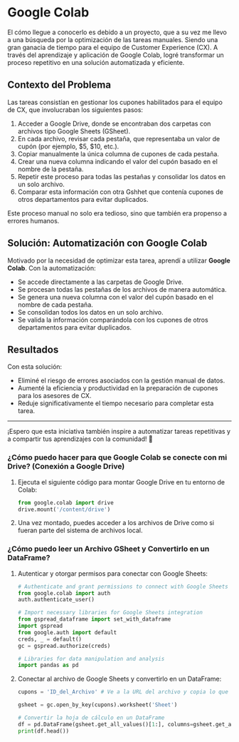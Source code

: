 # Google Colab

El cómo llegue a conocerlo es debido a un proyecto, que a su vez me llevo a una búsqueda por la optimización de las tareas manuales. Siendo una gran ganacia de tiempo para el equipo de Customer Experience (CX). A través del aprendizaje y aplicación de Google Colab, logré transformar un proceso repetitivo en una solución automatizada y eficiente.

## Contexto del Problema
Las tareas consistían en gestionar los cupones habilitados para el equipo de CX, que involucraban los siguientes pasos:

1. Acceder a Google Drive, donde se encontraban dos carpetas con archivos tipo Google Sheets (GSheet).
2. En cada archivo, revisar cada pestaña, que representaba un valor de cupón (por ejemplo, $5, $10, etc.).
3. Copiar manualmente la única columna de cupones de cada pestaña.
4. Crear una nueva columna indicando el valor del cupón basado en el nombre de la pestaña.
5. Repetir este proceso para todas las pestañas y consolidar los datos en un solo archivo.
6. Comparar esta información con otra Gshhet que contenía cupones de otros departamentos para evitar duplicados.

Este proceso manual no solo era tedioso, sino que también era propenso a errores humanos.

## Solución: Automatización con Google Colab

Motivado por la necesidad de optimizar esta tarea, aprendí a utilizar **Google Colab**. Con la automatización:

- Se accede directamente a las carpetas de Google Drive.
- Se procesan todas las pestañas de los archivos de manera automática.
- Se genera una nueva columna con el valor del cupón basado en el nombre de cada pestaña.
- Se consolidan todos los datos en un solo archivo.
- Se valida la información comparándola con los cupones de otros departamentos para evitar duplicados.

## Resultados

Con esta solución:
- Eliminé el riesgo de errores asociados con la gestión manual de datos.
- Aumenté la eficiencia y productividad en la preparación de cupones para los asesores de CX.
- Reduje significativamente el tiempo necesario para completar esta tarea.

---
¡Espero que esta iniciativa también inspire a automatizar tareas repetitivas y a compartir tus aprendizajes con la comunidad! 🚀

### ¿Cómo puedo hacer para que Google Colab se conecte con mi Drive? (Conexión a Google Drive)
1. Ejecuta el siguiente código para montar Google Drive en tu entorno de Colab:
   ```python
   from google.colab import drive
   drive.mount('/content/drive')
   ```
2. Una vez montado, puedes acceder a los archivos de Drive como si fueran parte del sistema de archivos local.

### ¿Cómo puedo leer un Archivo GSheet y Convertirlo en un DataFrame?
1. Autenticar y otorgar permisos para conectar con Google Sheets:
   ```python
   # Authenticate and grant permissions to connect with Google Sheets
   from google.colab import auth
   auth.authenticate_user()

   # Import necessary libraries for Google Sheets integration
   from gspread_dataframe import set_with_dataframe
   import gspread
   from google.auth import default
   creds, _ = default()
   gc = gspread.authorize(creds)

   # Libraries for data manipulation and analysis
   import pandas as pd
   ```

2. Conectar al archivo de Google Sheets y convertirlo en un DataFrame:
   ```python
   cupons = 'ID_del_Archivo' # Ve a la URL del archivo y copia lo que se encuentre después del "https://docs.google.com/spreadsheets/d/" y antes del slash que cierra esa parte.

   gsheet = gc.open_by_key(cupons).worksheet('Sheet')
   
   # Convertir la hoja de cálculo en un DataFrame
   df = pd.DataFrame(gsheet.get_all_values()[1:], columns=gsheet.get_all_values()[0])
   print(df.head())
   ```
